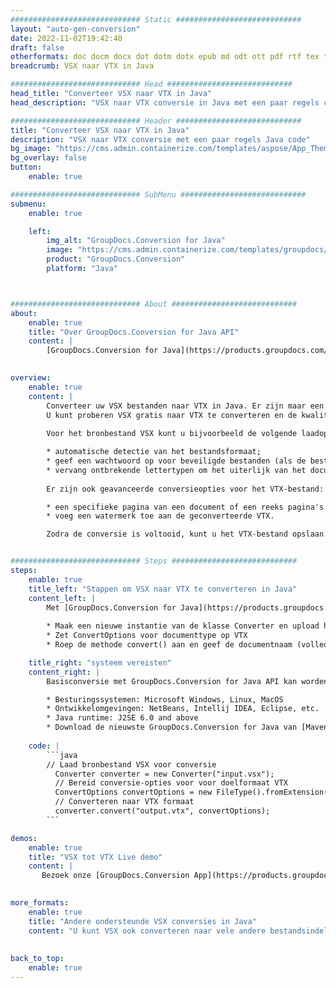 ```yaml
---
############################# Static ############################
layout: "auto-gen-conversion"
date: 2022-11-02T19:42:40
draft: false
otherformats: doc docm docx dot dotm dotx epub md odt ott pdf rtf tex txt vdx vsdm vsdx vssm vssx vstm vstx vsx vtx xps
breadcrumb: VSX naar VTX in Java

############################# Head ############################
head_title: "Converteer VSX naar VTX in Java"
head_description: "VSX naar VTX conversie in Java met een paar regels code. Converteer meer dan 160 bestandsindelingen met de GroupDocs-documentconversie-API voor Java"

############################# Header ############################
title: "Converteer VSX naar VTX in Java"
description: "VSX naar VTX conversie met een paar regels Java code"
bg_image: "https://cms.admin.containerize.com/templates/aspose/App_Themes/V3/images/bg/header1.png"
bg_overlay: false
button:
    enable: true

############################# SubMenu ############################
submenu:
    enable: true

    left:
        img_alt: "GroupDocs.Conversion for Java"
        image: "https://cms.admin.containerize.com/templates/groupdocs/images/product-logos/90x90-noborder/groupdocs-conversion-java.png"
        product: "GroupDocs.Conversion"
        platform: "Java"



############################# About ############################
about:
    enable: true
    title: "Over GroupDocs.Conversion for Java API"
    content: |
        [GroupDocs.Conversion for Java](https://products.groupdocs.com/conversion/java/) is een geavanceerde conversie-API voor bestandsindelingen voor het converteren tussen populaire afbeeldings- en documentindelingen zoals Microsoft Office, OpenDocument, PDF, HTML, e-mail, CAD. en nog veel meer met slechts een paar regels code. De native API detecteert automatisch de formaten van de originele documenten en biedt veel opties voor het aanpassen van de geconverteerde documenten. Naast de functie om informatie uit een document te extraheren, ondersteunt het standaard ook het cachen van de conversieresultaten naar de lokale schijf. Elk type cacheopslag kan echter worden ondersteund door de juiste interfaces te implementeren - Amazon S3, Dropbox, Google Drive, Windows Azure, Reddis of andere.
    

overview:
    enable: true
    content: |
        Converteer uw VSX bestanden naar VTX in Java. Er zijn maar een paar regels Java code nodig op elk platform naar keuze, zoals Windows, Linux, macOS.
        U kunt proberen VSX gratis naar VTX te converteren en de kwaliteit van de conversieresultaten te evalueren. Naast eenvoudige scripts voor bestandsconversie, kunt u meer geavanceerde opties proberen voor het laden van het VSX-bronbestand en het opslaan van de VTX-uitvoer. 
        
        Voor het bronbestand VSX kunt u bijvoorbeeld de volgende laadopties gebruiken:

        * automatische detectie van het bestandsformaat;
        * geef een wachtwoord op voor beveiligde bestanden (als de bestandsindeling dit ondersteunt);
        * vervang ontbrekende lettertypen om het uiterlijk van het document te behouden.
        
        Er zijn ook geavanceerde conversieopties voor het VTX-bestand:

        * een specifieke pagina van een document of een reeks pagina's converteren;
        * voeg een watermerk toe aan de geconverteerde VTX.

        Zodra de conversie is voltooid, kunt u het VTX-bestand opslaan in uw lokale bestandspad of in opslag van derden, zoals FTP, Amazon S3, Google Drive, Dropbox enz. Let op - om VSX te converteren tot VTX, hoeft u geen extra software te installeren, zoals MS Office, Open Office, Adobe Acrobat Reader etc.


############################# Steps ############################
steps:
    enable: true
    title_left: "Stappen om VSX naar VTX te converteren in Java"
    content_left: |
        Met [GroupDocs.Conversion for Java](https://products.groupdocs.com/conversion/java/) kunnen ontwikkelaars het VSX-bestand eenvoudig converteren naar VTX met een paar regels code.
        
        * Maak een nieuwe instantie van de klasse Converter en upload het bestand VSX met het volledige pad
        * Zet ConvertOptions voor documenttype op VTX
        * Roep de methode convert() aan en geef de documentnaam (volledig pad) en formaat (VTX) door als parameter

    title_right: "systeem vereisten"
    content_right: |
        Basisconversie met GroupDocs.Conversion for Java API kan worden gedaan met slechts een paar regels code. Onze API's worden ondersteund op alle belangrijke platforms en besturingssystemen. Voordat u de onderstaande code uitvoert, moet u ervoor zorgen dat de volgende vereisten op uw systeem zijn geïnstalleerd.

        * Besturingssystemen: Microsoft Windows, Linux, MacOS
        * Ontwikkelomgevingen: NetBeans, Intellij IDEA, Eclipse, etc.
        * Java runtime: J2SE 6.0 and above
        * Download de nieuwste GroupDocs.Conversion for Java van [Maven](https://repository.groupdocs.com/webapp/#/artifacts/browse/tree/General/repo/com/groupdocs/groupdocs-conversion)
         
    code: |
        ```java    
        // Laad bronbestand VSX voor conversie
          Converter converter = new Converter("input.vsx");
          // Bereid conversie-opties voor voor doelformaat VTX
          ConvertOptions convertOptions = new FileType().fromExtension("vtx").getConvertOptions();
          // Converteren naar VTX formaat
          converter.convert("output.vtx", convertOptions);
        ```

demos:
    enable: true
    title: "VSX tot VTX Live demo"
    content: |
       Bezoek onze [GroupDocs.Conversion App](https://products.groupdocs.app/conversion/family) website en probeer VSX naar VTX conversie nu. De gratis demo heeft de volgende voordelen:
          

more_formats:
    enable: true
    title: "Andere ondersteunde VSX conversies in Java"
    content: "U kunt VSX ook converteren naar vele andere bestandsindelingen. Zie de lijst hieronder."
       
       
back_to_top:
    enable: true
---
```

